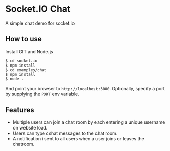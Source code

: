 
# Socket.IO Chat

A simple chat demo for socket.io

## How to use
Install GIT and Node.js
```RUN - git clone https://github.com/socketio/socket.io
$ cd socket.io
$ npm install
$ cd examples/chat
$ npm install
$ node .
```

And point your browser to `http://localhost:3000`. Optionally, specify
a port by supplying the `PORT` env variable.

## Features

- Multiple users can join a chat room by each entering a unique username
on website load.
- Users can type cshat messages to the chat room.
- A notification i sent to all users when a user joins or leaves
the chatroom.
